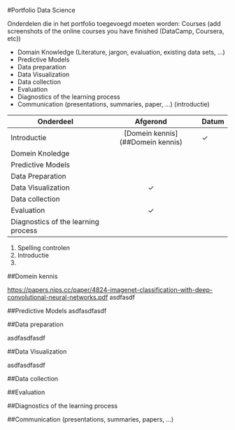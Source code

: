 #Portfolio Data Science

Onderdelen die in het portfolio toegevoegd moeten worden:
Courses (add screenshots of the online courses you have finished (DataCamp, Coursera, etc))
* Domain Knowledge (Literature, jargon, evaluation, existing data sets, ...)
* Predictive Models
* Data preparation
* Data Visualization
* Data collection
* Evaluation
* Diagnostics of the learning process
* Communication (presentations, summaries, paper, ...)
(introductie)

|Onderdeel|Afgerond| Datum | 
|------|:------:| ---- |
|Introductie | [Domein kennis](##Domein kennis) | ✓ | 
|Domein Knoledge |  | |
|Predictive Models|  | |
|Data Preparation|  | | 
|Data Visualization| ✓ | | 
|Data collection| |
|Evaluation| ✓ | | 
|Diagnostics of the learning process | |


1. Spelling controlen
2. Introductie
3.  

##Domein kennis

https://papers.nips.cc/paper/4824-imagenet-classification-with-deep-convolutional-neural-networks.pdf
asdfasdf

##Predictive Models
asdfasdfasdf

##Data preparation

asdfasdfasdf

##Data Visualization


asdfasdfasdf

##Data collection

##Evaluation

##Diagnostics of the learning process

##Communication (presentations, summaries, papers, ...)